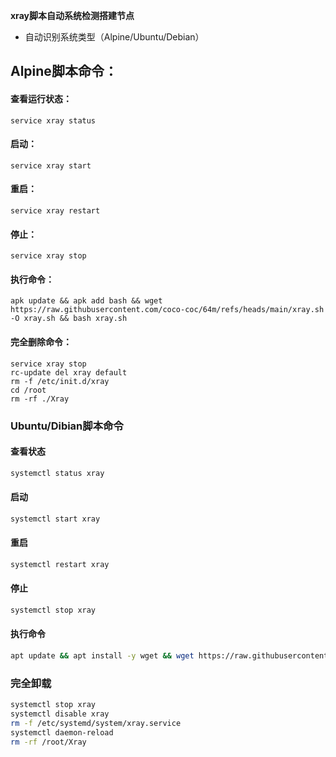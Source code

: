 **xray脚本自动系统检测搭建节点**  
- 自动识别系统类型（Alpine/Ubuntu/Debian）

## Alpine脚本命令：
#### 查看运行状态：
```
service xray status
```
#### 启动：
```
service xray start
```
#### 重启：
```
service xray restart
```
#### 停止：
```
service xray stop
```
#### 执行命令：
```
apk update && apk add bash && wget https://raw.githubusercontent.com/coco-coc/64m/refs/heads/main/xray.sh -O xray.sh && bash xray.sh
```
#### 完全删除命令：

```
service xray stop
rc-update del xray default
rm -f /etc/init.d/xray
cd /root 
rm -rf ./Xray
```




### **Ubuntu/Dibian脚本命令**
#### **查看状态**  
```bash
systemctl status xray
```

#### **启动**
```bash
systemctl start xray
```
#### **重启**
```bash
systemctl restart xray
```
#### **停止**
```bash
systemctl stop xray
```

#### **执行命令**
```bash
apt update && apt install -y wget && wget https://raw.githubusercontent.com/coco-coc/64m/refs/heads/main/xray.sh -O xray.sh && bash xray.sh
```
### **完全卸载**
```bash
systemctl stop xray
systemctl disable xray
rm -f /etc/systemd/system/xray.service
systemctl daemon-reload
rm -rf /root/Xray
```
